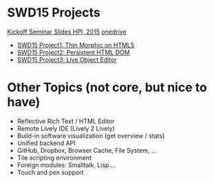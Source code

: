 # SWD15 Projects

[Kickoff Seminar Slides HPI, 2015](SWD15_Kickoff.pdf) [onedrive](https://onedrive.live.com/redir?resid=D333AEE656452F8B!232342&authkey=!AIOfSOHdhvxonI0&ithint=file%2cpptx)

- [SWD15 Project1: Thin Morphic on HTML5](project1.md)
- [SWD15 Project2: Persistent HTML DOM](project2.md)
- [SWD15 Project3: Live Object Editor](project3.md)

# Other Topics (not core, but nice to have)

- Reflective Rich Text / HTML Editor
- Remote Lively IDE (Lively 2 Lively)
- Build-in software visualization (get overview / stats)
- Unified backend API
 - GitHub, Dropbox, Browser Cache, File System, …
- Tile scripting environment
- Foreign modules: Smalltalk, Lisp….
- Touch and pen support					


